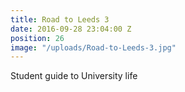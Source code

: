 ```yaml
---
title: Road to Leeds 3
date: 2016-09-28 23:04:00 Z
position: 26
image: "/uploads/Road-to-Leeds-3.jpg"
---
```


Student guide to University life